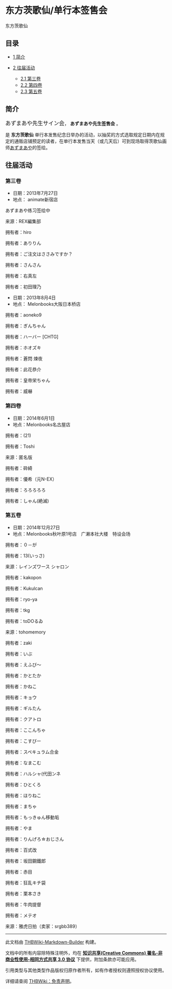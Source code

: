 # 东方茨歌仙/单行本签售会

<!-- source html: G:\repos\THBWiki-Markdown-Builder\THBWikiMarkdown\Temp\main\1\1c\ns0%3A%E4%B8%9C%E6%96%B9%E8%8C%A8%E6%AD%8C%E4%BB%99%2F%E5%8D%95%E8%A1%8C%E6%9C%AC%E7%AD%BE%E5%94%AE%E4%BC%9A.html -->

东方茨歌仙


## 目录

- [1 简介](#简介)
- [2 往届活动](#往届活动)

  - [2.1 第三卷](#第三卷)
  - [2.2 第四卷](#第四卷)
  - [2.3 第五卷](#第五卷)








## 简介
  
<big>あずまあや先生サイン会</big>， **あずまあや先生签售会** 。  

是 **东方茨歌仙** 单行本发售纪念日举办的活动，以抽奖的方式选取规定日期内在规定的通贩店铺预定的读者，在单行本发售当天（或几天后）可到现场取得茨歌仙画师[あずまあや](./あずまあや.md)的签绘。
  


## 往届活动

### 第三卷
- 日期：2013年7月27日
- 地点： animate新宿店




[](./文件-东方茨歌仙第三卷签绘1.jpg.md)

あずまあや练习签绘中


[](./文件-东方茨歌仙第三卷签绘2.jpg.md)
来源：REX編集部


[](./文件-东方茨歌仙第三卷签绘3.jpg.md)
拥有者：hiro


[](./文件-东方茨歌仙第三卷签绘4.jpg.md)
拥有者：ありりん


[](./文件-东方茨歌仙第三卷签绘5.jpg.md)
拥有者：ご注文はささみですか？







[](./文件-东方茨歌仙第三卷签绘6.jpg.md)

拥有者：さんさん


[](./文件-东方茨歌仙第三卷签绘7.jpg.md)
拥有者：右真左


[](./文件-东方茨歌仙第三卷签绘16.jpg.md)
拥有者：初田理乃




- 日期：2013年8月4日
- 地点： Melonbooks大阪日本桥店




[](./文件-东方茨歌仙第三卷签绘8.jpg.md)

拥有者：aoneko9


[](./文件-东方茨歌仙第三卷签绘9.jpg.md)
拥有者：ぎんちゃん


[](./文件-东方茨歌仙第三卷签绘10.jpg.md)
拥有者：ハーバー [CHTG]


[](./文件-东方茨歌仙第三卷签绘11.jpg.md)
拥有者：ホオズキ


[](./文件-东方茨歌仙第三卷签绘12.jpg.md)
拥有者：蒼閃 煉夜







[](./文件-东方茨歌仙第三卷签绘13.jpg.md)

拥有者：此花恭介


[](./文件-东方茨歌仙第三卷签绘14.jpg.md)
拥有者：皇帝栄ちゃん


[](./文件-东方茨歌仙第三卷签绘15.jpg.md)
拥有者：威嚇





### 第四卷
- 日期：2014年6月1日
- 地点：Melonbooks名古屋店




[](./文件-东方茨歌仙第四卷签绘1.jpg.md)

拥有者：(21)


[](./文件-东方茨歌仙第四卷签绘2.jpg.md)
拥有者：Toshi


[](./文件-东方茨歌仙第四卷签绘3.jpg.md)
来源：匿名版


[](./文件-东方茨歌仙第四卷签绘4.jpg.md)
拥有者：砕綺


[](./文件-东方茨歌仙第四卷签绘5.jpg.md)
拥有者：優希（元N-EX）







[](./文件-东方茨歌仙第四卷签绘6.jpg.md)

拥有者：ろろろろろ


[](./文件-东方茨歌仙第四卷签绘7.jpg.md)
拥有者：しゃん(絶滅)





### 第五卷
- 日期：2014年12月27日
- 地点：Melonbooks秋叶原1号店　广濑本社大楼　特设会场




[](./文件-东方茨歌仙第五卷签绘1.jpg.md)

拥有者：０－が


[](./文件-东方茨歌仙第五卷签绘2.png.md)
拥有者：13(いっさ)


[](./文件-东方茨歌仙第五卷签绘3.jpg.md)
来源：レインズワース シャロン


[](./文件-东方茨歌仙第五卷签绘4.jpg.md)
拥有者：kakopon


[](./文件-东方茨歌仙第五卷签绘5.jpg.md)
拥有者：Kukulcan







[](./文件-东方茨歌仙第五卷签绘6.jpg.md)

拥有者：ryo-ya


[](./文件-东方茨歌仙第五卷签绘7.jpg.md)
拥有者：tkg


[](./文件-东方茨歌仙第五卷签绘8.jpg.md)
拥有者：toDOるゐ


[](./文件-东方茨歌仙第五卷签绘9.jpg.md)
来源：tohomemory


[](./文件-东方茨歌仙第五卷签绘10.jpg.md)
拥有者：zaki







[](./文件-东方茨歌仙第五卷签绘11.jpg.md)

拥有者：いぶ


[](./文件-东方茨歌仙第五卷签绘12.jpg.md)
拥有者：えふび～


[](./文件-东方茨歌仙第五卷签绘13.jpg.md)
拥有者：かとたか


[](./文件-东方茨歌仙第五卷签绘14.jpg.md)
拥有者：かねこ


[](./文件-东方茨歌仙第五卷签绘15.jpg.md)
拥有者：キョウ







[](./文件-东方茨歌仙第五卷签绘16.jpg.md)

拥有者：ギルたん


[](./文件-东方茨歌仙第五卷签绘17.jpg.md)
拥有者：クアトロ


[](./文件-东方茨歌仙第五卷签绘18.jpg.md)
拥有者：ここんちゃ


[](./文件-东方茨歌仙第五卷签绘19.jpg.md)
拥有者：こすびー


[](./文件-东方茨歌仙第五卷签绘20.jpg.md)
拥有者：スペキュラム合金







[](./文件-东方茨歌仙第五卷签绘21.jpg.md)

拥有者：なまこむ


[](./文件-东方茨歌仙第五卷签绘22.jpg.md)
拥有者：ハルシャ(代田ンネ


[](./文件-东方茨歌仙第五卷签绘23.jpg.md)
拥有者：ひとくろ


[](./文件-东方茨歌仙第五卷签绘24.jpg.md)
拥有者：ほりねこ


[](./文件-东方茨歌仙第五卷签绘25.jpg.md)
拥有者：まちゃ







[](./文件-东方茨歌仙第五卷签绘26.jpg.md)

拥有者：もっきゅん移動垢


[](./文件-东方茨歌仙第五卷签绘27.jpg.md)
拥有者：やま


[](./文件-东方茨歌仙第五卷签绘28.jpg.md)
拥有者：りんげろ☆おじさん


[](./文件-东方茨歌仙第五卷签绘29.jpg.md)
拥有者：百式改


[](./文件-东方茨歌仙第五卷签绘30.jpg.md)
拥有者：坂田鋼鐵郎







[](./文件-东方茨歌仙第五卷签绘31.jpg.md)

拥有者：赤目


[](./文件-东方茨歌仙第五卷签绘32.jpg.md)
拥有者：狂乱キチ袋


[](./文件-东方茨歌仙第五卷签绘33.jpg.md)
拥有者：栗本さき


[](./文件-东方茨歌仙第五卷签绘34.jpg.md)
拥有者：牛肉提督


[](./文件-东方茨歌仙第五卷签绘35.jpg.md)
拥有者：メテオ







[](./文件-东方茨歌仙第五卷签绘36.jpg.md)

来源：雅虎日拍（卖家：srgbb389）








---

此文档由 [THBWiki-Markdown-Builder](https://github.com/Delsin-Yu/THBWiki-Markdown-Builder) 构建。

文档中的所有内容除特殊注明外，均在 [**知识共享(Creative Commons) 署名-非商业性使用-相同方式共享 3.0 协议**](https://creativecommons.org/licenses/by-sa/3.0/deed.zh-hans) 下提供，附加条款亦可能应用。

引用类型与其他类型作品版权归原作者所有，如有作者授权则遵照授权协议使用。

详细请查阅 [THBWiki：免责声明](https://thbwiki.cc/THBWiki:%E5%85%8D%E8%B4%A3%E5%A3%B0%E6%98%8E)。

